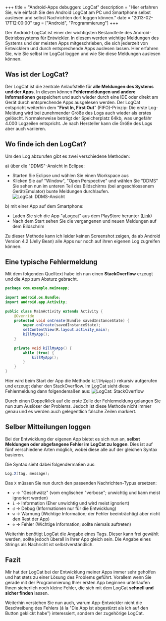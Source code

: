 +++
title       = "Android-Apps debuggen: LogCat"
description = "Hier erfahren Sie, wie einfach Sie den Android LogCat am PC und Smartphone selbst auslesen und selbst Nachrichten dort loggen können."
date        = "2013-02-17T12:00:00"
tag         = ["Android", "Programmierung"]
+++

Der Android-LogCat ist einer der wichtigsten Bestandteile des Android-Betriebssystems für Entwickler. In diesem werden wichtige Meldungen des Systems und der meisten Apps mitgeschrieben, die sich jederzeit von Entwicklern und durch entsprechende Apps auslesen lassen.
Hier erfahren Sie, wie Sie selbst im LogCat loggen und wie Sie diese Meldungen auslesen können.

<!--more-->

## Was ist der LogCat?
Der LogCat ist die zentrale Anlaufstelle für **alle Meldungen des Systems und der Apps**. In diesem können **Fehlermeldungen und andere Informationen** gespeichert und auch wieder durch eine IDE oder direkt am Gerät durch entsprechende Apps ausgelesen werden.
Der LogCat entspricht weiterhin dem "**First In, First Out**" (FIFO)-Prinzip: Die erste Log-Meldung wird bei zunehmender Größe des Logs auch wieder als erstes gelöscht. Normalerweise beträgt der Speicherplatz 64kb, was ungefähr 4.000 Logzeilen entspricht.
Je nach Hersteller kann die Größe des Logs aber auch variieren.

## Wo finde ich den LogCat?
Um den Log abzurufen gibt es zwei verschiedene Methoden:

a) über die "DDMS"-Ansicht in Eclipse:

* Starten Sie Eclipse und wählen Sie einen Workspace aus
* Klicken Sie auf "Window", "Open Perspective" und wählen Sie "DDMS" Sie sehen nun im unteren Teil des Bildschirms (bei angeschlossenem Gerät/Emulator) bunte Meldungen durchlaufen.
![LogCat: DDMS-Ansicht](/images/android-apps-logcat-debugging/DDMS.png)

b) mit einer App auf dem Smartphone:

* Laden Sie sich die App "aLogcat" aus dem PlayStore herunter ([Link](http://play.google.com/store/apps/details?id=org.jtb.alogcat))
* Nach dem Start sehen Sie die vergangenen und neuen Meldungen auf dem Bildschrim

Zu dieser Methode kann ich leider keinen Screenshot zeigen, da ab Android Version 4.2 (Jelly Bean) alle Apps nur noch auf ihren eigenen Log zugreifen können.
 
## Eine typische Fehlermeldung
Mit dem folgenden Quelltext habe ich nun einen **StackOverflow** erzeugt und die App zum Absturz gebracht.
```java
package com.example.meineapp;
 
import android.os.Bundle;
import android.app.Activity;
 
public class MainActivity extends Activity {
    @Override
    protected void onCreate(Bundle savedInstanceState) {
        super.onCreate(savedInstanceState);
        setContentView(R.layout.activity_main);
        killMyApp();
    }
 
    private void killMyApp() {
        while (true) {
            killMyApp();
        }
    }
}
```

Hier wird beim Start der App die Methode `killMyApp()` rekursiv aufgerufen und erzeugt daher den StackOverflow. Im LogCat sieht diese Fehlermeldung dann folgendemaßen aus:
![LogCat: StackOverflow](/images/android-apps-logcat-debugging/StackOverflow.png)

Durch einen Doppelklick auf die erste Zeile der Fehlermeldung gelangen Sie nun zum Auslöser der Problems. Jedoch ist diese Methode nicht immer genau und es werden auch gelegentlich falsche Zeilen markiert.

## Selber Mitteilungen loggen
Bei der Entwicklung der eigenen App bietet es sich nun an, **selbst Meldungen oder abgefangene Fehler im LogCat zu loggen**. Dies ist auf fünf verschiedene Arten möglich, wobei diese alle auf der gleichen Syntax basieren.

Die Syntax sieht dabei folgendermaßen aus:
```java
Log.X(tag, message);
```

Das `X` müssen Sie nun durch den passenden Nachrichten-Typus ersetzen:

* `v` -> "Geschwätz" (vom englischen "verbose"; unwichtig und kann meist ignoriert werden)
* `i` -> Information (Eher unwichtig und wird meist ignoriert)
* `d` -> Debug (Informationen nur für die Entwicklung)
* `w` -> Warnung (Wichtige Information; der Fehler beeinträchtigt aber nicht den Rest der App)
* `e` -> Fehler (Wichtige Information; sollte niemals auftreten)

Weiterhin benötigt LogCat die Angabe eines Tags. Dieser kann frei gewählt werden, sollte jedoch überall in Ihrer App gleich sein.
Die Angabe eines Strings als Nachricht ist selbstverständlich.

## Fazit
Mir hat der LogCat bei der Entwicklung meiner Apps immer sehr geholfen und hat stets zu einer Lösung des Problems geführt. Vorallem wenn Sie gerade mit der Programmierung Ihrer ersten App beginnen unterlaufen Ihnen sicherlich noch kleine Fehler, die sich mit dem LogCat **schnell und sicher finden** lassen.

Weiterhin verstehen Sie nun auch, warum App-Entwickler nicht die Beschreibung des Fehlers (á la "Die App ist abgestürzt als ich auf den Button geklickt habe") interessiert, sondern der zugehörige LogCat.